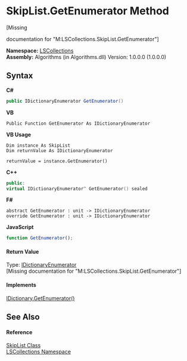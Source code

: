 # SkipList.GetEnumerator Method 
 

\[Missing <summary> documentation for "M:LSCollections.SkipList.GetEnumerator"\]

**Namespace:**&nbsp;<a href="74772e97-7817-3c3c-69d7-7adc29f9a1cd">LSCollections</a><br />**Assembly:**&nbsp;Algorithms (in Algorithms.dll) Version: 1.0.0.0 (1.0.0.0)

## Syntax

**C#**<br />
``` C#
public IDictionaryEnumerator GetEnumerator()
```

**VB**<br />
``` VB
Public Function GetEnumerator As IDictionaryEnumerator
```

**VB Usage**<br />
``` VB Usage
Dim instance As SkipList
Dim returnValue As IDictionaryEnumerator

returnValue = instance.GetEnumerator()
```

**C++**<br />
``` C++
public:
virtual IDictionaryEnumerator^ GetEnumerator() sealed
```

**F#**<br />
``` F#
abstract GetEnumerator : unit -> IDictionaryEnumerator 
override GetEnumerator : unit -> IDictionaryEnumerator 
```

**JavaScript**<br />
``` JavaScript
function GetEnumerator();
```


#### Return Value
Type: <a href="http://msdn2.microsoft.com/en-us/library/ebe1zk2c" target="_blank">IDictionaryEnumerator</a><br />\[Missing <returns> documentation for "M:LSCollections.SkipList.GetEnumerator"\]

#### Implements
<a href="http://msdn2.microsoft.com/en-us/library/s9eb7a3t" target="_blank">IDictionary.GetEnumerator()</a><br />

## See Also


#### Reference
<a href="71779526-fbe7-b15e-7782-10d57337282b">SkipList Class</a><br /><a href="74772e97-7817-3c3c-69d7-7adc29f9a1cd">LSCollections Namespace</a><br />